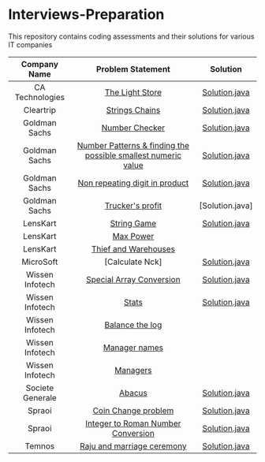 # Interviews-Preparation
  This repository contains coding assessments and their solutions for various IT companies



|   		Company Name  			 |       Problem Statement                                        																																																|                                                                                                     Solution                                                                                                                                                 |
|:----------------------------------:|:------------------------------------------------------------------------------------------------------------------------------------------------------------------------------------------------------------------------------------------------------------:|:------------------------------------------------------------------------------------------------------------------------------------------------------------------------------------------------------------------------------------------------------------:|
|         CA Technologies			 | [The Light Store](https://github.com/Java-aid/Interview-Preparations/blob/master/ProblemStatements/CA%20Technologies/CA_Technologies.pdf)           												   															| [Solution.java](https://github.com/Java-aid/Interview-Preparations/blob/master/InterviewsPreparation/src/main/java/com/javaaid/ip/ca/TheLightStore.java)                       																			   |
|            Cleartrip			     | [Strings Chains](https://github.com/Java-aid/Interview-Preparations/blob/master/ProblemStatements/Cleartrip/cleartrip_hackerrank_test.docx)           												  			  								   			| [Solution.java](https://github.com/Java-aid/Interview-Preparations/blob/master/InterviewsPreparation/src/main/java/com/javaaid/ip/cleartrip/StringChain.java)                       																	 	   |
|          Goldman Sachs			 | [Number Checker](https://github.com/Java-aid/Interview-Preparations/blob/master/ProblemStatements/Goldman%20Sachs/GS%20Online%20Assessment%201_2017.pdf)           																						 	| [Solution.java](https://github.com/Java-aid/Interview-Preparations/blob/master/InterviewsPreparation/src/main/java/com/javaaid/ip/goldman_sachs/NumberChecker.java)                           												   			   |
|          Goldman Sachs			 | [Number Patterns & finding the possible smallest numeric value](https://github.com/Java-aid/Interview-Preparations/blob/master/ProblemStatements/Goldman%20Sachs/GS%20Online%20Assessment%202_2017.pdf)        										    	| [Solution.java](https://github.com/Java-aid/Interview-Preparations/blob/master/InterviewsPreparation/src/main/java/com/javaaid/ip/goldman_sachs/MNStringSolution.java)                        												      		   |
|          Goldman Sachs			 | [Non repeating digit in product](https://github.com/Java-aid/Interview-Preparations/blob/master/ProblemStatements/Goldman%20Sachs/GS%20Online%20Assessment%201_2018.pdf)            																			| [Solution.java](https://github.com/Java-aid/Interview-Preparations/blob/master/InterviewsPreparation/src/main/java/com/javaaid/ip/goldman_sachs/NonRepeatingDigitInProduct.java)              												               |
|          Goldman Sachs			 | [Trucker's profit](https://github.com/Java-aid/Interview-Preparations/blob/master/ProblemStatements/Goldman%20Sachs/GS%20Online%20Assessment%202_2018.pdf)            																						| [Solution.java]                  							  																																																   |
|         	 LensKart				 | [String Game](https://github.com/Java-aid/Interview-Preparations/blob/master/ProblemStatements/LensKart/Lenskart_Hiring_Challenge1.pdf)           												  			   												| [Solution.java](https://github.com/Java-aid/Interview-Preparations/blob/master/InterviewsPreparation/src/main/java/com/javaaid/ip/lenskart/StringGame.java)                       																	  	   |
|         	 LensKart				 | [Max Power](https://github.com/Java-aid/Interview-Preparations/blob/master/ProblemStatements/LensKart/Lenskart_Hiring_Challenge2.pdf)           												  			   													| 																																						                       																	  	   		   |
|         	 LensKart				 | [Thief and Warehouses](https://github.com/Java-aid/Interview-Preparations/blob/master/ProblemStatements/LensKart/Lenskart_Hiring_Challenge3.pdf)           												  			   										| 																																						                       																	  	           |
|         	 MicroSoft				 | [Calculate Nck] 																																	           												  			   										| [Solution.java](https://github.com/Java-aid/Interview-Preparations/blob/master/InterviewsPreparation/src/main/java/com/javaaid/ip/microsoft/CalculateCombinations.java)													  	           					   |
|         Wissen Infotech			 | [Special Array Conversion](https://github.com/Java-aid/Interview-Preparations/blob/master/ProblemStatements/Wissen%20Infotech/Wissen_SpecialArrayConversion_problem.jpg)           															  			    | [Solution.java](https://github.com/Java-aid/Interview-Preparations/blob/master/InterviewsPreparation/src/main/java/com/javaaid/ip/wissen_infotech/SpecialArrayConversion.java)                												       		   |
|         Wissen Infotech			 | [Stats](https://github.com/Java-aid/Interview-Preparations/blob/master/ProblemStatements/Wissen%20Infotech/WissenCodingProblem2_stats.png)           												  			   											| [Solution.java](https://github.com/Java-aid/Interview-Preparations/blob/master/InterviewsPreparation/src/main/java/com/javaaid/ip/wissen_infotech/Stats.java)                       																	       |
|         Wissen Infotech			 | [Balance the log](https://github.com/Java-aid/Interview-Preparations/blob/master/ProblemStatements/Wissen%20Infotech/Wissen_technical_screening_2017.pdf)           												  			  								|              																																										      																	   |
|         Wissen Infotech			 | [Manager names](https://github.com/Java-aid/Interview-Preparations/blob/master/ProblemStatements/Wissen%20Infotech/Wissen_technical_screening_2017_sql.pdf)           												  						  				|              																																										 																	       |
|         Wissen Infotech			 | [Managers](https://github.com/Java-aid/Interview-Preparations/blob/master/ProblemStatements/Wissen%20Infotech/Wissen_technical_screening_2017_sql2.pdf)           												  			  								|              																																										        																   |
|        Societe Generale			 | [Abacus](https://github.com/Java-aid/Interview-Preparations/blob/master/ProblemStatements/Societe%20Generale/Socgen%20Challenge.pdf)           												  			  							   						| [Solution.java](https://github.com/Java-aid/Interview-Preparations/blob/master/InterviewsPreparation/src/main/java/com/javaaid/ip/societe_generale/Abacus.java)                       																	   |
|             Spraoi			     | [Coin Change problem](https://github.com/Java-aid/Interview-Preparations/blob/master/ProblemStatements/Sproai/spraoi_Q1.docx)           												  			  							   							    | [Solution.java](https://github.com/Java-aid/Interview-Preparations/blob/master/InterviewsPreparation/src/main/java/com/javaaid/ip/spraoi/CoinChange.java)                       																	 	  	   |
|             Spraoi			     | [Integer to Roman Number Conversion](https://github.com/Java-aid/Interview-Preparations/blob/master/ProblemStatements/Sproai/spraoi_Q2.docx)           												  			  							   				| [Solution.java](https://github.com/Java-aid/Interview-Preparations/blob/master/InterviewsPreparation/src/main/java/com/javaaid/ip/spraoi/IntegerToRomanNumberConversion.java)                 												      		   |
|             Temnos			     | [Raju and marriage ceremony](https://github.com/Java-aid/Interview-Preparations/blob/master/ProblemStatements/Temnos/Coding%20Test_Techgig_Temnos.pdf)           												  			  							    | [Solution.java](https://github.com/Java-aid/Interview-Preparations/blob/master/InterviewsPreparation/src/main/java/com/javaaid/ip/temnos/RajuMarriage.java)                       																	       |
